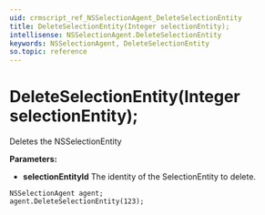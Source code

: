 ```yaml
---
uid: crmscript_ref_NSSelectionAgent_DeleteSelectionEntity
title: DeleteSelectionEntity(Integer selectionEntity);
intellisense: NSSelectionAgent.DeleteSelectionEntity
keywords: NSSelectionAgent, DeleteSelectionEntity
so.topic: reference
---
```


# DeleteSelectionEntity(Integer selectionEntity);

Deletes the NSSelectionEntity
  
**Parameters:**
 - **selectionEntityId** The identity of the SelectionEntity to delete.

```crmscript
NSSelectionAgent agent;
agent.DeleteSelectionEntity(123);
```

